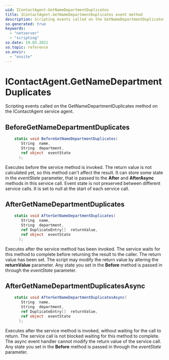 ```yaml
---
uid: IContactAgent-GetNameDepartmentDuplicates
title: IContactAgent.GetNameDepartmentDuplicates event method
description: Scripting events called on the GetNameDepartmentDuplicates method on the IContactAgent service agent.
so.generated: true
keywords:
  - "netserver"
  - "scripting"
so.date: 19.03.2021
so.topic: reference
so.envir:
  - "onsite"
---
```

# IContactAgent.GetNameDepartmentDuplicates

Scripting events called on the <see cref='M:SuperOffice.CRM.Services.IContactAgent.GetNameDepartmentDuplicates'>GetNameDepartmentDuplicates</see> method on the <see cref='IContactAgent'>IContactAgent</see>  service agent.

## BeforeGetNameDepartmentDuplicates
```cs
    static void BeforeGetNameDepartmentDuplicates(
       String  name,
       String  department,
       ref object  eventState
      );
```
Executes before the service method is invoked.
The return value is not calculated yet, so this method can't affect the result.
It can store some state in the *eventState* parameter, that is passed to the **After** and **AfterAsync** methods in this service call.
Event state is not preserved between different service calls. It is set to null at the start of each service call.
## AfterGetNameDepartmentDuplicates
```cs
    static void AfterGetNameDepartmentDuplicates(
       String  name,
       String  department,
       ref DuplicateEntry[]  returnValue,
       ref object  eventState
      );
```
Executes after the service method has been invoked. The service waits for this method to complete before returning the result to the caller.
The return value has been set. The script may modify the return value by altering the **returnValue** parameter.
Any state you set in the **Before** method is passed in through the *eventState* parameter.
## AfterGetNameDepartmentDuplicatesAsync
```cs
    static void AfterGetNameDepartmentDuplicatesAsync(
       String  name,
       String  department,
       ref DuplicateEntry[]  returnValue,
       ref object  eventState
      );
```
Executes after the service method is invoked, without waiting for the call to return.
The service call is not blocked waiting for this method to complete.
The async event handler cannot modify the return value of the service call.
Any state you set in the **Before** method is passed in through the *eventState* parameter.

